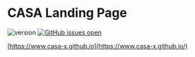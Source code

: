 # CASA Landing Page


![version](https://img.shields.io/badge/version-0.0.1-blue.svg) [![GitHub issues open](https://img.shields.io/github/issues/casa-x/casa-x.github.io.svg?maxAge=2592000)](https://github.com/casa-x/casa-x.github.io/issues?q=is%3Aopen+is%3Aissue)

[https://www.casa-x.github.io](https://www.casa-x.github.io/)
